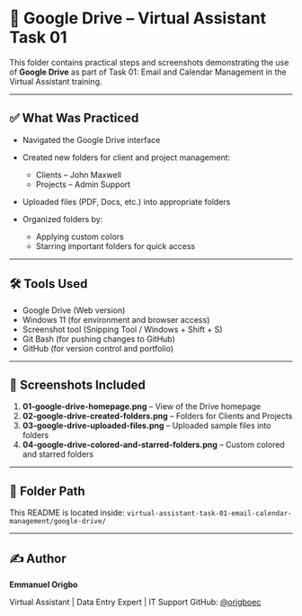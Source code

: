 

# 📁 Google Drive – Virtual Assistant Task 01

This folder contains practical steps and screenshots demonstrating the use of **Google Drive** as part of Task 01: Email and Calendar Management in the Virtual Assistant training.

---

## ✅ What Was Practiced

* Navigated the Google Drive interface
* Created new folders for client and project management:

  * Clients – John Maxwell
  * Projects – Admin Support
* Uploaded files (PDF, Docs, etc.) into appropriate folders
* Organized folders by:

  * Applying custom colors
  * Starring important folders for quick access

---

## 🛠️ Tools Used

* Google Drive (Web version)
* Windows 11 (for environment and browser access)
* Screenshot tool (Snipping Tool / Windows + Shift + S)
* Git Bash (for pushing changes to GitHub)
* GitHub (for version control and portfolio)

---

## 📸 Screenshots Included

1. **01-google-drive-homepage.png** – View of the Drive homepage
2. **02-google-drive-created-folders.png** – Folders for Clients and Projects
3. **03-google-drive-uploaded-files.png** – Uploaded sample files into folders
4. **04-google-drive-colored-and-starred-folders.png** – Custom colored and starred folders

---

## 📁 Folder Path

This README is located inside:
`virtual-assistant-task-01-email-calendar-management/google-drive/`

---

## ✍️ Author

**Emmanuel Origbo**

Virtual Assistant | Data Entry Expert | IT Support
GitHub: [@origboec](https://github.com/origboec)

